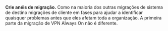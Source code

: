**Crie anéis de migração.** Como na maioria dos outras migrações de sistema de destino migrações de cliente em fases para ajudar a identificar quaisquer problemas antes que eles afetam toda a organização. A primeira parte da migração de VPN Always On não é diferente.